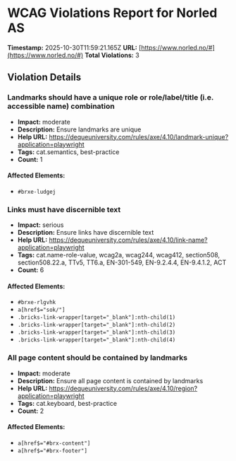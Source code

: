 # WCAG Violations Report for Norled AS

**Timestamp:** 2025-10-30T11:59:21.165Z
**URL:** [https://www.norled.no/#](https://www.norled.no/#)
**Total Violations:** 3

## Violation Details

### Landmarks should have a unique role or role/label/title (i.e. accessible name) combination

- **Impact:** moderate
- **Description:** Ensure landmarks are unique
- **Help URL:** https://dequeuniversity.com/rules/axe/4.10/landmark-unique?application=playwright
- **Tags:** cat.semantics, best-practice
- **Count:** 1

#### Affected Elements:

- `#brxe-ludgej`

### Links must have discernible text

- **Impact:** serious
- **Description:** Ensure links have discernible text
- **Help URL:** https://dequeuniversity.com/rules/axe/4.10/link-name?application=playwright
- **Tags:** cat.name-role-value, wcag2a, wcag244, wcag412, section508, section508.22.a, TTv5, TT6.a, EN-301-549, EN-9.2.4.4, EN-9.4.1.2, ACT
- **Count:** 6

#### Affected Elements:

- `#brxe-rlgvhk`
- `a[href$="sok/"]`
- `.bricks-link-wrapper[target="_blank"]:nth-child(1)`
- `.bricks-link-wrapper[target="_blank"]:nth-child(2)`
- `.bricks-link-wrapper[target="_blank"]:nth-child(3)`
- `.bricks-link-wrapper[target="_blank"]:nth-child(4)`

### All page content should be contained by landmarks

- **Impact:** moderate
- **Description:** Ensure all page content is contained by landmarks
- **Help URL:** https://dequeuniversity.com/rules/axe/4.10/region?application=playwright
- **Tags:** cat.keyboard, best-practice
- **Count:** 2

#### Affected Elements:

- `a[href$="#brx-content"]`
- `a[href$="#brx-footer"]`
